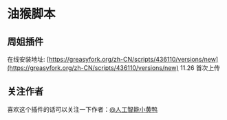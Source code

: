 # 油猴脚本

## 周姐插件
在线安装地址: [https://greasyfork.org/zh-CN/scripts/436110/versions/new](https://greasyfork.org/zh-CN/scripts/436110/versions/new)
11.26 首次上传

## 关注作者
喜欢这个插件的话可以关注一下作者：[@人工智能小黄鸭](https://space.bilibili.com/15516023)